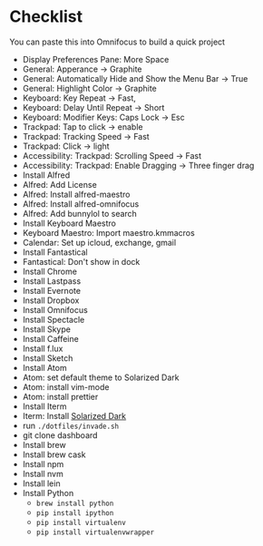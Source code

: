# Checklist

You can paste this into Omnifocus to build a quick project

- Display Preferences Pane: More Space
- General: Apperance -> Graphite
- General: Automatically Hide and Show the Menu Bar -> True
- General: Highlight Color -> Graphite
- Keyboard: Key Repeat -> Fast,
- Keyboard: Delay Until Repeat -> Short
- Keyboard: Modifier Keys: Caps Lock -> Esc
- Trackpad: Tap to click -> enable
- Trackpad: Tracking Speed -> Fast
- Trackpad: Click -> light
- Accessibility: Trackpad: Scrolling Speed -> Fast
- Accessibility: Trackpad: Enable Dragging -> Three finger drag
- Install Alfred
- Alfred: Add License
- Alfred: Install alfred-maestro
- Alfred: Install alfred-omnifocus
- Alfred: Add bunnylol to search
- Install Keyboard Maestro
- Keyboard Maestro: Import maestro.kmmacros
- Calendar: Set up icloud, exchange, gmail
- Install Fantastical
- Fantastical: Don't show in dock
- Install Chrome
- Install Lastpass
- Install Evernote
- Install Dropbox
- Install Omnifocus
- Install Spectacle
- Install Skype
- Install Caffeine
- Install f.lux
- Install Sketch
- Install Atom
- Atom: set default theme to Solarized Dark
- Atom: install vim-mode
- Atom: install prettier
- Install Iterm
- Iterm: Install [Solarized Dark](https://github.com/altercation/solarized/tree/master/iterm2-colors-solarized)
- run `./dotfiles/invade.sh`
- git clone dashboard
- Install brew
- Install brew cask
- Install npm
- Install nvm
- Install lein
- Install Python  
  - `brew install python`
  - `pip install ipython`
  - `pip install virtualenv`
  - `pip install virtualenvwrapper`
